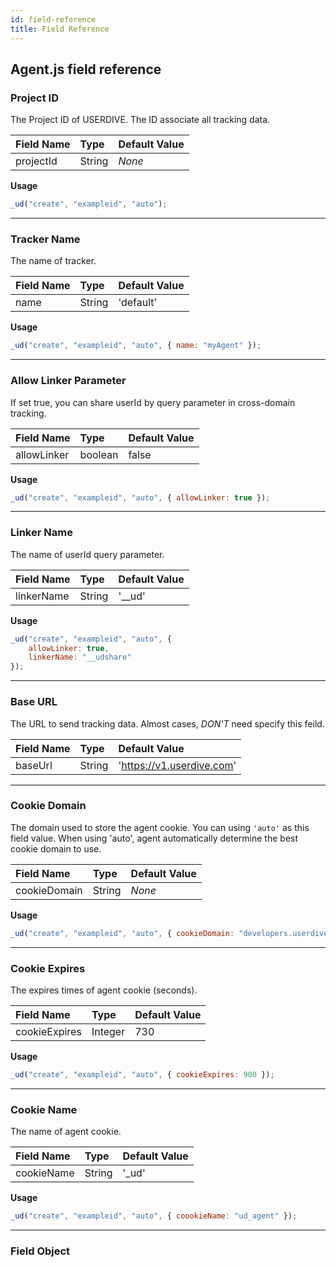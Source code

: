 ```yaml
---
id: field-reference
title: Field Reference
---
```


## Agent.js field reference

### Project ID

The Project ID of USERDIVE. The ID associate all tracking data.

| Field Name | Type   | Default Value |
| :--------- | :----- | :------------ |
| projectId  | String | _None_        |

**Usage**

```js
_ud("create", "exampleid", "auto");
```

---

### Tracker Name

The name of tracker.

| Field Name | Type   | Default Value |
| :--------- | :----- | :------------ |
| name       | String | 'default'     |

**Usage**

```js
_ud("create", "exampleid", "auto", { name: "myAgent" });
```

---

### Allow Linker Parameter

If set true, you can share userId by query parameter in cross-domain tracking.

| Field Name  | Type    | Default Value |
| :---------- | :------ | :------------ |
| allowLinker | boolean | false         |

**Usage**

```js
_ud("create", "exampleid", "auto", { allowLinker: true });
```

---

### Linker Name

The name of userId query parameter.

| Field Name | Type   | Default Value |
| :--------- | :----- | :------------ |
| linkerName | String | '\_\_ud'      |

**Usage**

```js
_ud("create", "exampleid", "auto", {
    allowLinker: true,
    linkerName: "__udshare"
});
```

---

### Base URL

The URL to send tracking data. Almost cases, _DON'T_ need specify this feild.

| Field Name | Type   | Default Value             |
| :--------- | :----- | :------------------------ |
| baseUrl    | String | 'https://v1.userdive.com' |

---

### Cookie Domain

The domain used to store the agent cookie.
You can using `'auto'` as this field value.
When using 'auto', agent automatically determine the best cookie domain to use.

| Field Name   | Type   | Default Value |
| :----------- | :----- | :------------ |
| cookieDomain | String | _None_        |

**Usage**

```js
_ud("create", "exampleid", "auto", { cookieDomain: "developers.userdive.com" });
```

---

### Cookie Expires

The expires times of agent cookie (seconds).

| Field Name    | Type    | Default Value |
| :------------ | :------ | :------------ |
| cookieExpires | Integer | 730           |

**Usage**

```js
_ud("create", "exampleid", "auto", { cookieExpires: 900 });
```

---

### Cookie Name

The name of agent cookie.

| Field Name | Type   | Default Value |
| :--------- | :----- | :------------ |
| cookieName | String | '\_ud'        |

**Usage**

```js
_ud("create", "exampleid", "auto", { coookieName: "ud_agent" });
```

---

### Field Object
